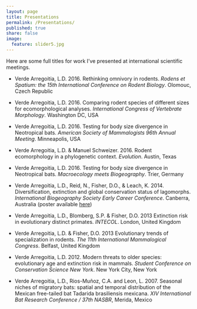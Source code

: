 ```yaml
---
layout: page
title: Presentations
permalink: /Presentations/
published: true
share: false
image:
  feature: slider5.jpg
---
```




Here are some full titles for work I’ve presented at international scientific meetings.

+ Verde Arregoitia, L.D. 2016. Rethinking omnivory in rodents. _Rodens et Spatium: the 15th International Conference on Rodent Biology_. Olomouc, Czech Republic

+ Verde Arregoitia, L.D. 2016. Comparing rodent species of different sizes for ecomorphological analyses. _International Congress of Vertebrate Morphology_. Washington DC, USA

+ Verde Arregoitia, L.D. 2016. Testing for body size divergence in Neotropical bats. _American Society of Mammalogists 96th Annual Meeting_. Minneapolis, USA

+ Verde Arregoitia, L.D. & Manuel Schweizer. 2016. Rodent ecomorphology in a phylogenetic context. _Evolution_. Austin, Texas

+ Verde Arregoitia, L.D. 2016. Testing for body size divergence in Neotropical bats. _Macroecology meets Biogeography_. Trier, Germany

+ Verde Arregoitia, L.D., Reid, N., Fisher, D.O., & Leach, K. 2014. Diversification, extinction and global conservation status of lagomorphs. _International Biogeography Society Early Career Conference_. Canberra, Australia (poster available [here](https://figshare.com/articles/Diversification_extinction_and_global_conservation_status_of_lagomorphs/892568))

+ Verde Arregoitia, L.D., Blomberg, S.P. & Fisher, D.O. 2013 Extinction risk in evolutionary distinct primates. _INTECOL_. London, United Kingdom

+ Verde Arregoitia, L.D. & Fisher, D.O. 2013 Evolutionary trends of specialization in rodents. _The 11th International Mammalogical Congress_. Belfast, United Kingdom

+ Verde Arregoitia, L.D. 2012. Modern threats to older species: evolutionary age and extinction risk in mammals. _Student Conference on Conservation Science New York_. New York City, New York

+ Verde Arregoitia, L.D., Rios-Muñoz, C.A. and Leon, L. 2007. Seasonal niches of migratory bats: spatial and temporal distribution of the Mexican free-tailed bat Tadarida brasiliensis mexicana.  _XIV International Bat Research Conference / 37th NASBR_, Merida, Mexico
